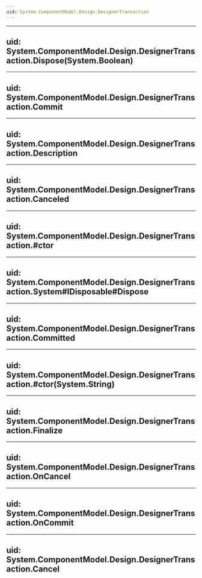 ```yaml
---
uid: System.ComponentModel.Design.DesignerTransaction
---
```


---
uid: System.ComponentModel.Design.DesignerTransaction.Dispose(System.Boolean)
---

---
uid: System.ComponentModel.Design.DesignerTransaction.Commit
---

---
uid: System.ComponentModel.Design.DesignerTransaction.Description
---

---
uid: System.ComponentModel.Design.DesignerTransaction.Canceled
---

---
uid: System.ComponentModel.Design.DesignerTransaction.#ctor
---

---
uid: System.ComponentModel.Design.DesignerTransaction.System#IDisposable#Dispose
---

---
uid: System.ComponentModel.Design.DesignerTransaction.Committed
---

---
uid: System.ComponentModel.Design.DesignerTransaction.#ctor(System.String)
---

---
uid: System.ComponentModel.Design.DesignerTransaction.Finalize
---

---
uid: System.ComponentModel.Design.DesignerTransaction.OnCancel
---

---
uid: System.ComponentModel.Design.DesignerTransaction.OnCommit
---

---
uid: System.ComponentModel.Design.DesignerTransaction.Cancel
---
